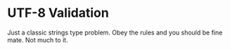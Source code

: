 # UTF-8 Validation

Just a classic strings type problem. Obey the rules and you should be fine mate. Not much to it.
